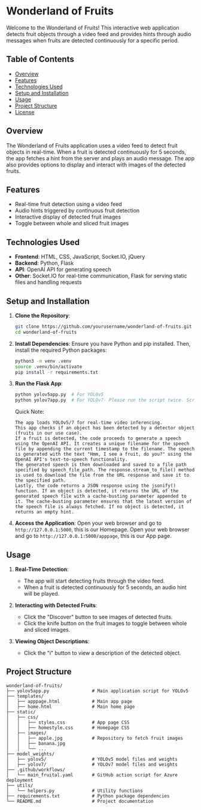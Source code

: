 # Wonderland of Fruits

Welcome to the Wonderland of Fruits! This interactive web application detects fruit objects through a video feed and provides hints through audio messages when fruits are detected continuously for a specific period.

## Table of Contents

- [Overview](#overview)
- [Features](#features)
- [Technologies Used](#technologies-used)
- [Setup and Installation](#setup-and-installation)
- [Usage](#usage)
- [Project Structure](#project-structure)
- [License](#license)

## Overview

The Wonderland of Fruits application uses a video feed to detect fruit objects in real-time. When a fruit is detected continuously for 5 seconds, the app fetches a hint from the server and plays an audio message. The app also provides options to display and interact with images of the detected fruits.

## Features

- Real-time fruit detection using a video feed
- Audio hints triggered by continuous fruit detection
- Interactive display of detected fruit images
- Toggle between whole and sliced fruit images

## Technologies Used

- **Frontend**: HTML, CSS, JavaScript, Socket.IO, jQuery
- **Backend**: Python, Flask
- **API**: OpenAI API for generating speech
- **Other**: Socket.IO for real-time communication, Flask for serving static files and handling requests

## Setup and Installation

1. **Clone the Repository**:
    ```sh
    git clone https://github.com/yourusername/wonderland-of-fruits.git
    cd wonderland-of-fruits
    ```

2. **Install Dependencies**:
    Ensure you have Python and pip installed. Then, install the required Python packages:
    ```sh
    python3 -m venv .venv     
    source .venv/bin/activate  
    pip install -r requirements.txt
    ```

3. **Run the Flask App**:
    ```sh
    python yolov5app.py  # For YOLOv5
    python yolov7app.py  # For YOLOv7- Please run the script twice. Script fails to compile the first time. 
    ```

    Quick Note: 
    ```
    The app loads YOLOv5/7 for real-time video inferencing. 
    This app checks if an object has been detected by a detector object (fruits in our use case).
    If a fruit is detected, the code proceeds to generate a speech using the OpenAI API. It creates a unique filename for the speech file by appending the current timestamp to the filename. The speech is generated with the text "Hmm, I see a fruit, do you?" using the OpenAI API's text-to-speech functionality.
    The generated speech is then downloaded and saved to a file path specified by speech_file_path. The response.stream_to_file() method is used to download the file from the URL response and save it to the specified path.
    Lastly, the code returns a JSON response using the jsonify() function. If an object is detected, it returns the URL of the generated speech file with a cache-busting parameter appended to it. The cache-busting parameter ensures that the latest version of the speech file is always fetched. If no object is detected, it returns an empty hint.
    ```

4. **Access the Application**:
    Open your web browser and go to `http://127.0.0.1:5000`, this is our Homepage. 
    Open your web browser and go to `http://127.0.0.1:5000/apppage`, this is our App page. 

## Usage

1. **Real-Time Detection**:
   - The app will start detecting fruits through the video feed.
   - When a fruit is detected continuously for 5 seconds, an audio hint will be played.

2. **Interacting with Detected Fruits**:
   - Click the "Discover" button to see images of detected fruits.
   - Click the knife button on the fruit images to toggle between whole and sliced images.

3. **Viewing Object Descriptions**:
   - Click the "i" button to view a description of the detected object.

## Project Structure

```plaintext
wonderland-of-fruits/
├── yolov5app.py                # Main application script for YOLOv5
├── templates/
│   ├── apppage.html            # Main app page
│   ├── home.html               # Main home page
├── static/
│   ├── css/
│   │   ├── styles.css          # App page CSS
│   │   ├── homestyle.css       # Homepage CSS
│   ├── images/
│   │   ├── apple.jpg           # Repository to fetch fruit images
│   │   ├── banana.jpg
│   │   └── ...
├── model_weights/
│   ├── yolov5/                 # YOLOv5 model files and weights
│   ├── yolov7/                 # YOLOv7 model files and weights
├── .github/workflows/
│   └── main_fruital.yaml       # GitHub action script for Azure deployment
├── utils/
│   └── helpers.py              # Utility functions
├── requirements.txt            # Python package dependencies
└── README.md                   # Project documentation